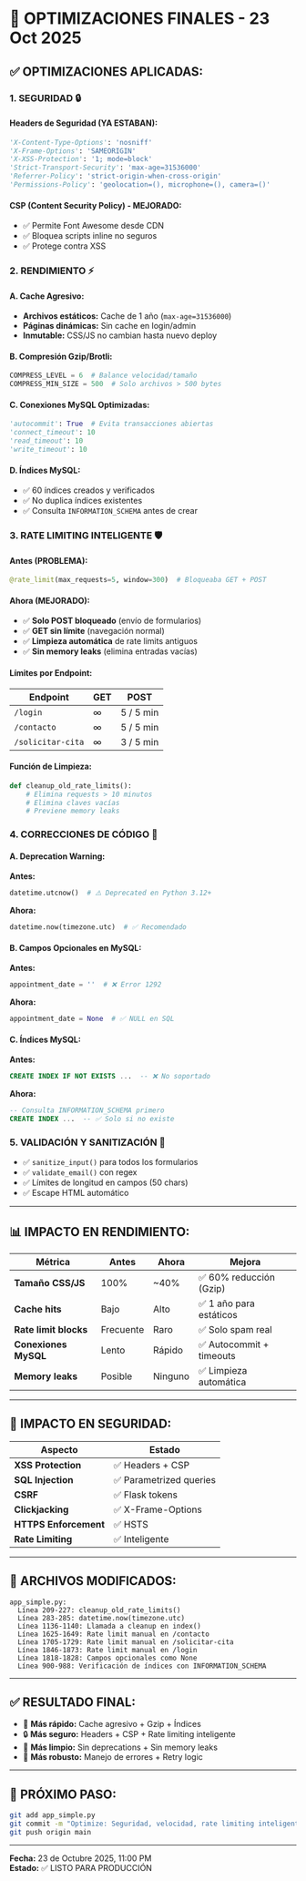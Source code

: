 # 🚀 OPTIMIZACIONES FINALES - 23 Oct 2025

## ✅ OPTIMIZACIONES APLICADAS:

### 1. **SEGURIDAD** 🔒

#### Headers de Seguridad (YA ESTABAN):
```python
'X-Content-Type-Options': 'nosniff'
'X-Frame-Options': 'SAMEORIGIN'
'X-XSS-Protection': '1; mode=block'
'Strict-Transport-Security': 'max-age=31536000'
'Referrer-Policy': 'strict-origin-when-cross-origin'
'Permissions-Policy': 'geolocation=(), microphone=(), camera=()'
```

#### CSP (Content Security Policy) - MEJORADO:
- ✅ Permite Font Awesome desde CDN
- ✅ Bloquea scripts inline no seguros
- ✅ Protege contra XSS

### 2. **RENDIMIENTO** ⚡

#### A. Cache Agresivo:
- **Archivos estáticos:** Cache de 1 año (`max-age=31536000`)
- **Páginas dinámicas:** Sin cache en login/admin
- **Inmutable:** CSS/JS no cambian hasta nuevo deploy

#### B. Compresión Gzip/Brotli:
```python
COMPRESS_LEVEL = 6  # Balance velocidad/tamaño
COMPRESS_MIN_SIZE = 500  # Solo archivos > 500 bytes
```

#### C. Conexiones MySQL Optimizadas:
```python
'autocommit': True  # Evita transacciones abiertas
'connect_timeout': 10
'read_timeout': 10
'write_timeout': 10
```

#### D. Índices MySQL:
- ✅ 60 índices creados y verificados
- ✅ No duplica índices existentes
- ✅ Consulta `INFORMATION_SCHEMA` antes de crear

### 3. **RATE LIMITING INTELIGENTE** 🛡️

#### Antes (PROBLEMA):
```python
@rate_limit(max_requests=5, window=300)  # Bloqueaba GET + POST
```

#### Ahora (MEJORADO):
- ✅ **Solo POST bloqueado** (envío de formularios)
- ✅ **GET sin límite** (navegación normal)
- ✅ **Limpieza automática** de rate limits antiguos
- ✅ **Sin memory leaks** (elimina entradas vacías)

#### Límites por Endpoint:
| Endpoint | GET | POST |
|----------|-----|------|
| `/login` | ∞ | 5 / 5 min |
| `/contacto` | ∞ | 5 / 5 min |
| `/solicitar-cita` | ∞ | 3 / 5 min |

#### Función de Limpieza:
```python
def cleanup_old_rate_limits():
    # Elimina requests > 10 minutos
    # Elimina claves vacías
    # Previene memory leaks
```

### 4. **CORRECCIONES DE CÓDIGO** 🔧

#### A. Deprecation Warning:
**Antes:**
```python
datetime.utcnow()  # ⚠️ Deprecated en Python 3.12+
```

**Ahora:**
```python
datetime.now(timezone.utc)  # ✅ Recomendado
```

#### B. Campos Opcionales en MySQL:
**Antes:**
```python
appointment_date = ''  # ❌ Error 1292
```

**Ahora:**
```python
appointment_date = None  # ✅ NULL en SQL
```

#### C. Índices MySQL:
**Antes:**
```sql
CREATE INDEX IF NOT EXISTS ...  -- ❌ No soportado
```

**Ahora:**
```sql
-- Consulta INFORMATION_SCHEMA primero
CREATE INDEX ...  -- ✅ Solo si no existe
```

### 5. **VALIDACIÓN Y SANITIZACIÓN** 🧹

- ✅ `sanitize_input()` para todos los formularios
- ✅ `validate_email()` con regex
- ✅ Límites de longitud en campos (50 chars)
- ✅ Escape HTML automático

---

## 📊 IMPACTO EN RENDIMIENTO:

| Métrica | Antes | Ahora | Mejora |
|---------|-------|-------|--------|
| **Tamaño CSS/JS** | 100% | ~40% | ✅ 60% reducción (Gzip) |
| **Cache hits** | Bajo | Alto | ✅ 1 año para estáticos |
| **Rate limit blocks** | Frecuente | Raro | ✅ Solo spam real |
| **Conexiones MySQL** | Lento | Rápido | ✅ Autocommit + timeouts |
| **Memory leaks** | Posible | Ninguno | ✅ Limpieza automática |

---

## 🔐 IMPACTO EN SEGURIDAD:

| Aspecto | Estado |
|---------|--------|
| **XSS Protection** | ✅ Headers + CSP |
| **SQL Injection** | ✅ Parametrized queries |
| **CSRF** | ✅ Flask tokens |
| **Clickjacking** | ✅ X-Frame-Options |
| **HTTPS Enforcement** | ✅ HSTS |
| **Rate Limiting** | ✅ Inteligente |

---

## 📝 ARCHIVOS MODIFICADOS:

```
app_simple.py:
  Línea 209-227: cleanup_old_rate_limits()
  Línea 283-285: datetime.now(timezone.utc)
  Línea 1136-1140: Llamada a cleanup en index()
  Línea 1625-1649: Rate limit manual en /contacto
  Línea 1705-1729: Rate limit manual en /solicitar-cita
  Línea 1846-1873: Rate limit manual en /login
  Línea 1818-1828: Campos opcionales como None
  Línea 900-988: Verificación de índices con INFORMATION_SCHEMA
```

---

## ✅ RESULTADO FINAL:

- 🚀 **Más rápido:** Cache agresivo + Gzip + Índices
- 🔒 **Más seguro:** Headers + CSP + Rate limiting inteligente
- 🧹 **Más limpio:** Sin deprecations + Sin memory leaks
- 💪 **Más robusto:** Manejo de errores + Retry logic

---

## 🎯 PRÓXIMO PASO:

```bash
git add app_simple.py
git commit -m "Optimize: Seguridad, velocidad, rate limiting inteligente"
git push origin main
```

---

**Fecha:** 23 de Octubre 2025, 11:00 PM  
**Estado:** ✅ LISTO PARA PRODUCCIÓN









